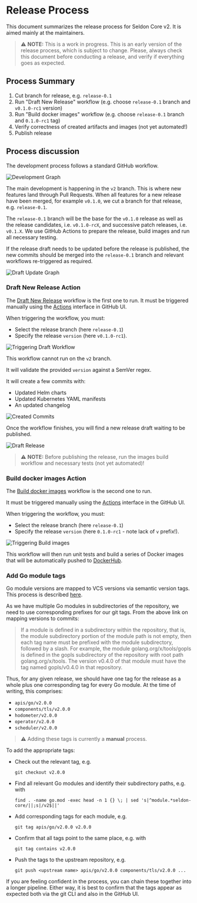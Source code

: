 # Release Process

This document summarizes the release process for Seldon Core v2.
It is aimed mainly at the maintainers.

> :warning: **NOTE:** This is a work in progress.
  This is an early version of the release process, which is subject to change.
  Please, always check this document before conducting a release, and verify if everything goes as expected.


## Process Summary

1. Cut branch for release, e.g. `release-0.1`
2. Run "Draft New Release" workflow (e.g. choose `release-0.1` branch and `v0.1.0-rc1` version)
3. Run "Build docker images" workflow (e.g. choose `release-0.1` branch and `0.1.0-rc1` tag)
4. Verify correctness of created artifacts and images (not yet automated!)
5. Publish release


## Process discussion

The development process follows a standard GitHub workflow.

![Development Graph](.images/release-1.png)

The main development is happening in the `v2` branch.
This is where new features land through Pull Requests.
When all features for a new release have been merged, for example `v0.1.0`, we cut a branch for that release, e.g. `release-0.1`.

The `release-0.1` branch will be the base for the `v0.1.0` release as well as the release candidates, i.e. `v0.1.0-rcX`, and successive patch releases, i.e. `v0.1.X`.
We use GitHub Actions to prepare the release, build images and run all necessary testing.

If the release draft needs to be updated before the release is published, the new commits should be merged into the `release-0.1` branch and relevant workflows re-triggered as required.

![Draft Update Graph](.images/release-2.png)


### Draft New Release Action

The [Draft New Release](./.github/workflows/draft-release.yml) workflow is the first one to run.
It must be triggered manually using the [Actions](https://github.com/SeldonIO/seldon-core/actions/workflows/draft-release.yml) interface in GitHub UI.

When triggering the workflow, you must:
- Select the release branch (here `release-0.1`)
- Specify the release `version` (here `v0.1.0-rc1`).

![Triggering Draft Workflow](.images/release-4.png)

This workflow cannot run on the `v2` branch.

It will validate the provided `version` against a SemVer regex.

It will create a few commits with:
- Updated Helm charts
- Updated Kubernetes YAML manifests
- An updated changelog

![Created Commits](.images/release-3.png)

Once the workflow finishes, you will find a new release draft waiting to be published.

![Draft Release](.images/release-5.png)

> :warning: **NOTE:** Before publishing the release, run the images build workflow and necessary tests (not yet automated)!


### Build docker images Action

The [Build docker images](./.github/workflows/images.yml) workflow is the second one to run.

It must be triggered manually using the [Actions](https://github.com/SeldonIO/seldon-core/actions/workflows/draft-release.yml) interface in the GitHub UI.

When triggering the workflow, you must:
- Select the release branch (here `release-0.1`)
- Specify the release `version` (here `0.1.0-rc1` - note lack of `v` prefix!).

![Triggering Build images](.images/release-6.png)

This workflow will then run unit tests and build a series of Docker images that will be automatically pushed to [DockerHub](https://hub.docker.com/).


### Add Go module tags

Go module versions are mapped to VCS versions via semantic version tags.
This process is described [here](https://go.dev/ref/mod#vcs-version).

As we have multiple Go modules in subdirectories of the repository, we need to use corresponding prefixes for our git tags.
From the above link on mapping versions to commits:
> If a module is defined in a subdirectory within the repository, that is, the module subdirectory portion of the module path is not empty, then each tag name must be prefixed with the module subdirectory, followed by a slash. For example, the module golang.org/x/tools/gopls is defined in the gopls subdirectory of the repository with root path golang.org/x/tools. The version v0.4.0 of that module must have the tag named gopls/v0.4.0 in that repository.

Thus, for any given release, we should have one tag for the release as a whole plus one corresponding tag for every Go module.
At the time of writing, this comprises:
* `apis/go/v2.0.0`
* `components/tls/v2.0.0`
* `hodometer/v2.0.0`
* `operator/v2.0.0`
* `scheduler/v2.0.0`

> :warning: Adding these tags is currently a **manual** process.

To add the appropriate tags:
* Check out the relevant tag, e.g.
  ```
  git checkout v2.0.0
  ```
* Find all relevant Go modules and identify their subdirectory paths, e.g. with
  ```
  find . -name go.mod -exec head -n 1 {} \; | sed 's|^module.*seldon-core/||;s|/v2$||'
  ```
* Add corresponding tags for each module, e.g.
  ```
  git tag apis/go/v2.0.0 v2.0.0
  ```
* Confirm that all tags point to the same place, e.g. with
  ```
  git tag contains v2.0.0
  ```
* Push the tags to the upstream repository, e.g.
  ```
  git push <upstream name> apis/go/v2.0.0 components/tls/v2.0.0 ...
  ```

If you are feeling confident in the process, you can chain these together into a longer pipeline.
Either way, it is best to confirm that the tags appear as expected both via the git CLI and also in the GitHub UI.

